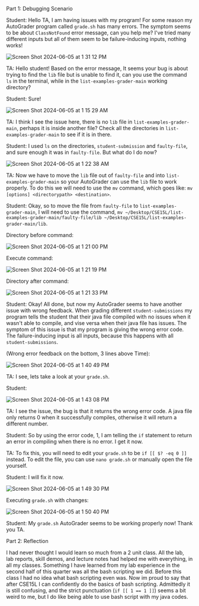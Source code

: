 Part 1: Debugging Scenario

Student: Hello TA, I am having issues with my program! For some reason my AutoGrader program called `grade.sh` has many errors. The symptom seems to be about `ClassNotFound` error message, can you help me? I've tried many different inputs but all of them seem to be failure-inducing inputs, nothing works!

![Screen Shot 2024-06-05 at 1 31 12 PM](https://github.com/dregiske/cse15l-lab-reports/assets/146780188/7eb8150e-bb51-4adc-97a7-882b46f7aff9)

TA: Hello student! Based on the error message, It seems your bug is about trying to find the `lib` file but is unable to find it, can you use the command `ls` in the terminal, while in the `list-examples-grader-main` working directory?

Student: Sure!

![Screen Shot 2024-06-05 at 1 15 29 AM](https://github.com/dregiske/cse15l-lab-reports/assets/146780188/04691416-7830-453e-a330-9f70137280ba)

TA: I think I see the issue here, there is no `lib` file in `list-examples-grader-main`, perhaps it is inside another file? Check all the directories in `list-examples-grader-main` to see if it is in there.

Student: I used `ls` on the directories, `student-submission` and `faulty-file`, and sure enough it was in `faulty-file`. But what do I do now?

![Screen Shot 2024-06-05 at 1 22 38 AM](https://github.com/dregiske/cse15l-lab-reports/assets/146780188/711bf87e-46ba-4360-8623-9d11389c0a2d)

TA: Now we have to move the `lib` file out of `faulty-file` and into `list-examples-grader-main` so your AutoGrader can use the `lib` file to work properly. To do this we will need to use the `mv` command, which goes like: 
`mv [options] <directorypath> <destination>`.

Student: Okay, so to move the file from `faulty-file` to `list-examples-grader-main`, I will need to use the command, `mv ~/Desktop/CSE15L/list-examples-grader-main/faulty-file/lib ~/Desktop/CSE15L/list-examples-grader-main/lib`.

Directory before command:

![Screen Shot 2024-06-05 at 1 21 00 PM](https://github.com/dregiske/cse15l-lab-reports/assets/146780188/35bbd8a0-d2d0-45ff-994a-266d23c5ac83)

Execute command:

![Screen Shot 2024-06-05 at 1 21 19 PM](https://github.com/dregiske/cse15l-lab-reports/assets/146780188/b86f27d7-130a-4d30-a0c6-54f841433477)

Directory after command:

![Screen Shot 2024-06-05 at 1 21 33 PM](https://github.com/dregiske/cse15l-lab-reports/assets/146780188/00ce7205-e471-4cfb-b7bf-0be19cd2835e)

Student: Okay! All done, but now my AutoGrader seems to have another issue with wrong feedback. When grading different `student-submissions` my program tells the student that their java file compiled with no issues when it wasn't able to compile, and vise versa when their java file has issues. The symptom of this issue is that my program is giving the wrong error code. The failure-inducing input is all inputs, because this happens with all `student-submissions`.

(Wrong error feedback on the bottom, 3 lines above Time):

![Screen Shot 2024-06-05 at 1 40 49 PM](https://github.com/dregiske/cse15l-lab-reports/assets/146780188/80051220-d5b8-4bad-946b-f7febd3e1bac)

TA: I see, lets take a look at your `grade.sh`.

Student:

![Screen Shot 2024-06-05 at 1 43 08 PM](https://github.com/dregiske/cse15l-lab-reports/assets/146780188/3d539a7e-9332-48ee-ac02-ed74935cf836)

TA: I see the issue, the bug is that it returns the wrong error code. A java file only returns 0 when it successfully compiles, otherwise it will return a different number.

Student: So by using the error code, 1, I am telling the `if` statement to return an error in compiling when there is no error. I get it now.

TA: To fix this, you will need to edit your `grade.sh` to be `if [[ $? -eq 0 ]]` instead. To edit the file, you can use `nano grade.sh` or manually open the file yourself.

Student: I will fix it now.

![Screen Shot 2024-06-05 at 1 49 30 PM](https://github.com/dregiske/cse15l-lab-reports/assets/146780188/1ebca796-9d56-49a6-a59e-d26cf5bc59c1)

Executing `grade.sh` with changes:

![Screen Shot 2024-06-05 at 1 50 40 PM](https://github.com/dregiske/cse15l-lab-reports/assets/146780188/43659dc1-8ec1-4a17-8354-b09497aabb00)

Student: My `grade.sh` AutoGrader seems to be working properly now! Thank you TA.

Part 2: Reflection

I had never thought I would learn so much from a 2 unit class. All the lab, lab reports, skill demos, and lecture notes had helped me with everything, in all my classes. Something I have learned from my lab experience in the second half of this quarter was all the bash scripting we did. Before this class I had no idea what bash scripting even was. Now im proud to say that after CSE15L I can confidently do the basics of bash scripting. Admittedly it is still confusing, and the strict punctuation (`if [[ 1 == 1 ]]`) seems a bit weird to me, but I do like being able to use bash script with my java codes.
